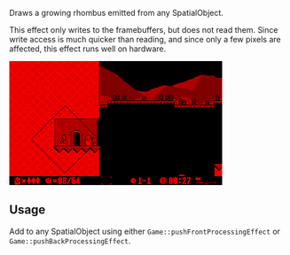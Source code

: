 Draws a growing rhombus emitted from any SpatialObject.
 
This effect only writes to the framebuffers, but does not read them. Since write access is much quicker than reading, and since only a few pixels are affected, this effect runs well on hardware. 

![](https://raw.githubusercontent.com/VUEngine/VUEngine-Plugins/master/postProcessing/Rhombus/preview.png)

## Usage

Add to any SpatialObject using either `Game::pushFrontProcessingEffect` or `Game::pushBackProcessingEffect`. 
